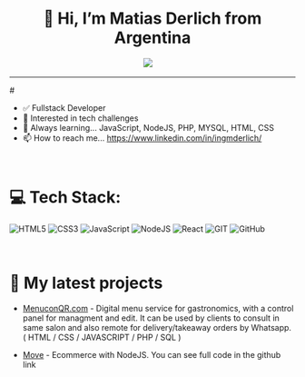 <h1 align='center'> 👋 Hi, I’m Matias Derlich from Argentina </h1>

<p align='center'>
  <a href="https://www.linkedin.com/in/ingmderlich/"><img src="https://img.shields.io/badge/linkedin-%230077B5.svg?&style=for-the-badge&logo=linkedin&logoColor=white" /></a>&nbsp;&nbsp;&nbsp;&nbsp;
</p>


<hr>
# 
<br>

- ✅ Fullstack Developer
- 👀 Interested in tech challenges
- 🌱 Always learning... JavaScript, NodeJS, PHP, MYSQL, HTML, CSS
- 📫 How to reach me... https://www.linkedin.com/in/ingmderlich/

<br>

# 💻 Tech Stack:
![HTML5](https://img.shields.io/badge/html5-%23E34F26.svg?style=for-the-badge&logo=html5&logoColor=white) 
![CSS3](https://img.shields.io/badge/css3-%231572B6.svg?style=for-the-badge&logo=css3&logoColor=white) 
![JavaScript](https://img.shields.io/badge/JavaScript-F7DF1E?style=for-the-badge&logo=javascript&logoColor=black) 
![NodeJS](https://img.shields.io/badge/node.js-6DA55F?style=for-the-badge&logo=node.js&logoColor=white)
![React](https://img.shields.io/badge/react-%2320232a.svg?style=for-the-badge&logo=react&logoColor=%2361DAFB) 
![GIT](https://img.shields.io/badge/Git-fc6d26?style=for-the-badge&logo=git&logoColor=white) 
![GitHub](https://img.shields.io/badge/GitHub-%23121011.svg?style=for-the-badge&logo=github&logoColor=white) 


<br>

# 🌱 My latest projects


- [MenuconQR.com](https://menuconqr.com/) - Digital menu service for gastronomics, with a control panel for managment and edit. 
It can be used by clients to consult in same salon and also remote for delivery/takeaway orders by Whatsapp.
( HTML / CSS / JAVASCRIPT / PHP / SQL )

- [Move](https://github.com/mderlich/grupo_1_move) - Ecommerce with NodeJS. You can see full code in the github link
